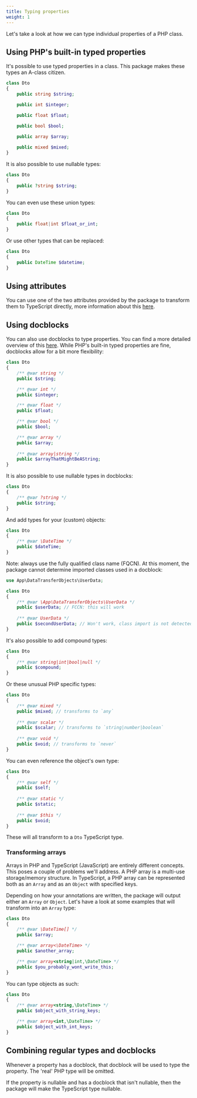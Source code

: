 ```yaml
---
title: Typing properties
weight: 1
---
```


Let's take a look at how we can type individual properties of a PHP class.

## Using PHP's built-in typed properties

It's possible to use typed properties in a class. This package makes these types an A-class citizen.

```php
class Dto
{
    public string $string;

    public int $integer;

    public float $float;

    public bool $bool;

    public array $array;
    
    public mixed $mixed;
}
```

It is also possible to use nullable types:

```php
class Dto
{
    public ?string $string;
}
```

You can even use these union types:

```php
class Dto
{
    public float|int $float_or_int;
}
```

Or use other types that can be replaced:

```php
class Dto
{
    public DateTime $datetime;
}
```

## Using attributes

You can use one of the two attributes provided by the package to transform them to TypeScript directly, more information about this [here](https://spatie.be/docs/typescript-transformer/v2/usage/annotations#using-typescript-within-php).

## Using docblocks

You can also use docblocks to type properties. You can find a more detailed overview of this [here](https://docs.phpdoc.org/latest/guides/types.html). While PHP's built-in typed properties are fine, docblocks allow for a bit more flexibility:

```php
class Dto
{
    /** @var string */
    public $string;

    /** @var int */
    public $integer;

    /** @var float */
    public $float;

    /** @var bool */
    public $bool;

    /** @var array */
    public $array;
    
    /** @var array|string */
    public $arrayThatMightBeAString;
}
```

It is also possible to use nullable types in docblocks:

```php
class Dto
{
    /** @var ?string */
    public $string;
}
```

And add types for your (custom) objects:


```php
class Dto
{
    /** @var \DateTime */
    public $dateTime;
}
```

Note: always use the fully qualified class name (FQCN). At this moment, the package cannot determine imported classes used in a docblock:

```php
use App\DataTransferObjects\UserData;

class Dto
{
    /** @var \App\DataTransferObjects\UserData */
    public $userData; // FCCN: this will work
    
    /** @var UserData */
    public $secondUserData; // Won't work, class import is not detected
}
```

It's also possible to add compound types:

```php
class Dto
{
    /** @var string|int|bool|null */
    public $compound;
}
```

Or these unusual PHP specific types:

```php
class Dto
{
    /** @var mixed */
    public $mixed; // transforms to `any`
    
    /** @var scalar */
    public $scalar; // transforms to `string|number|boolean`
    
    /** @var void */
    public $void; // transforms to `never`
}
```

You can even reference the object's own type:

```php
class Dto
{
    /** @var self */
    public $self;
    
    /** @var static */
    public $static;
    
    /** @var $this */
    public $void;
}
```

These will all transform to a `Dto` TypeScript type.

### Transforming arrays

Arrays in PHP and TypeScript (JavaScript) are entirely different concepts. This poses a couple of problems we'll address. A PHP array is a multi-use storage/memory structure. In TypeScript, a PHP array can be represented both as an `Array` and as an `Object` with specified keys.

Depending on how your annotations are written, the package will output either an `Array` or `Object`. Let's have a look at some examples that will transform into an `Array` type:

```php
class Dto
{
    /** @var \DateTime[] */
    public $array;

    /** @var array<\DateTime> */
    public $another_array;

    /** @var array<string|int,\DateTime> */
    public $you_probably_wont_write_this;
}
```

You can type objects as such:

```php
class Dto
{
    /** @var array<string,\DateTime> */
    public $object_with_string_keys;

    /** @var array<int,\DateTime> */
    public $object_with_int_keys;
}
```

## Combining regular types and docblocks

Whenever a property has a docblock, that docblock will be used to type the property. The 'real' PHP type will be omitted.

If the property is nullable and has a docblock that isn't nullable, then the package will make the TypeScript type nullable.
